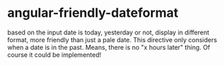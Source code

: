 # angular-friendly-dateformat
based on the input date is today, yesterday or not, display in different format, more friendly than just a pale date.
This directive only considers when a date is in the past. Means, there is no "x hours later" thing. Of course it could be implemented!
